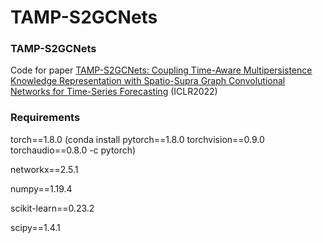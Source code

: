 # TAMP-S2GCNets

### TAMP-S2GCNets

Code for paper [TAMP-S2GCNets: Coupling Time-Aware Multipersistence Knowledge Representation with Spatio-Supra Graph Convolutional Networks for Time-Series Forecasting](https://openreview.net/pdf?id=wv6g8fWLX2q) (ICLR2022)

### Requirements
torch==1.8.0 (conda install pytorch==1.8.0 torchvision==0.9.0 torchaudio==0.8.0 -c pytorch)

networkx==2.5.1

numpy==1.19.4

scikit-learn==0.23.2

scipy==1.4.1
